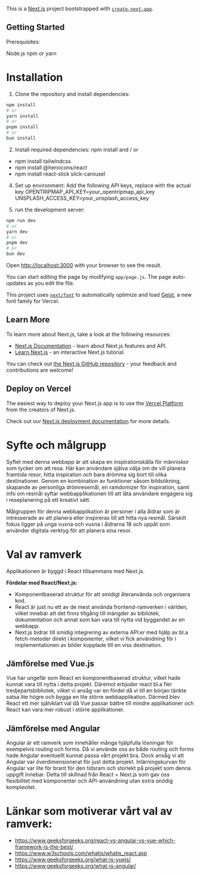 This is a [Next.js](https://nextjs.org) project bootstrapped with [`create-next-app`](https://github.com/vercel/next.js/tree/canary/packages/create-next-app).

## Getting Started

Prerequisites:

Node.js 
npm or yarn

# Installation

1. Clone the repository and install dependencies:
```bash
npm install
# or
yarn install
# or
pnpm install
# or
bun install
```

2. Install required dependencies:
npm install
and / or
- npm install tailwindcss
- npm install @heroicons/react
- npm install react-slick slick-carousel

4. Set up environment:
Add the following API keys, replace with the actual key 
OPENTRIPMAP_API_KEY=your_opentripmap_api_key
UNSPLASH_ACCESS_KEY=your_unsplash_access_key

5. run the development server:

```bash
npm run dev
# or
yarn dev
# or
pnpm dev
# or
bun dev
```

Open [http://localhost:3000](http://localhost:3000) with your browser to see the result.

You can start editing the page by modifying `app/page.js`. The page auto-updates as you edit the file.

This project uses [`next/font`](https://nextjs.org/docs/app/building-your-application/optimizing/fonts) to automatically optimize and load [Geist](https://vercel.com/font), a new font family for Vercel.

## Learn More

To learn more about Next.js, take a look at the following resources:

- [Next.js Documentation](https://nextjs.org/docs) - learn about Next.js features and API.
- [Learn Next.js](https://nextjs.org/learn) - an interactive Next.js tutorial.

You can check out [the Next.js GitHub repository](https://github.com/vercel/next.js) - your feedback and contributions are welcome!

## Deploy on Vercel

The easiest way to deploy your Next.js app is to use the [Vercel Platform](https://vercel.com/new?utm_medium=default-template&filter=next.js&utm_source=create-next-app&utm_campaign=create-next-app-readme) from the creators of Next.js.

Check out our [Next.js deployment documentation](https://nextjs.org/docs/app/building-your-application/deploying) for more details.

# Syfte och målgrupp
Syftet med denna webbapp är att skapa en inspirationskälla för människor som tycker om att resa. Här kan användare själva välja om de vill planera framtida resor, hitta inspiration och bara drömma sig bort till olika destinationer. Genom en kombination av funktioner såsom bildsökning, skapande av personliga drömresemål, en ramdomizer för inspiration, samt info om resmål syftar webbapplikationen till att låta användare engagera sig i reseplanering på ett kreativt sätt. 

Målgruppen för denna webbapplikation är personer i alla åldrar som är intresserade av att planera eller inspireras till att hitta nya resmål. Särskilt fokus ligger på unga vuxna och vuxna i åldrarna 18 och uppåt som använder digitala verktyg för att planera sina resor. 

# Val av ramverk
Applikationen är byggd i React tillsammans med Next.js.

**Fördelar med React/Next.js:**
-  Komponentbaserad struktur för att smidigt återanvända och organisera kod.
-  React är just nu ett av de mest använda frontend-ramverken i världen, vilket innebär att det finns tillgång till mängder av bibliotek, dokumentation och annat som kan vara till nytta vid byggandet av en webbapp. 
-  Next.js bidrar till smidig integrering av externa API:er med hjälp av bl.a fetch-metoder direkt i komponenter, vilket vi fick användning för i implementationen av bilder kopplade till en viss destination.

## Jämförelse med Vue.js
Vue har ungefär som React en komponentbaserad struktur, vilket hade kunnat vara till nytta i detta projekt. Däremot erbjuder react bl.a fler tredjepartsbibliotek, vilket vi ansåg var en fördel då vi till en början tänkte satsa lite högre och bygga en lite större webbapplikation. Därmed blev React ett mer självklart val då Vue passar bättre till mindre applikationer och React kan vara mer robust i större applikationer. 

## Jämförelse med Angular
Angular är ett ramverk som innehåller många hjälpfulla lösningar för exempelvis routing och forms. Då vi använde oss av både routing och forms hade Angular eventuellt kunnat passa vårt projekt bra. Dock ansåg vi att Angular var överdimensionerat för just detta projekt. Inlärningskurvan för Angular var lite för brant för den tidsram och storlekt på projekt som denna uppgift innebar. Detta till skillnad från React + Next.js som gav oss flexibilitet med komponenter och API-användning utan extra onödig komplexitet. 


# Länkar som motiverar vårt val av ramverk:
- https://www.geeksforgeeks.org/react-vs-angular-vs-vue-which-framework-is-the-best/
- https://www.w3schools.com/whatis/whatis_react.asp
- https://www.geeksforgeeks.org/what-is-vuejs/
- https://www.geeksforgeeks.org/what-is-angular/

